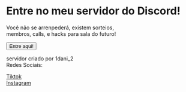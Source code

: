 <!DOCTYPE html>
<html lang="en">
<head>
    <meta charset="UTF-8">
    <meta name="viewport" content="width=device-width, initial-scale=1.0">
    <title>Document</title>
    <link rel="stylesheet" href="tiv1.css">
</head>
<body>
    <h1>Entre no meu servidor do Discord!</h1>
    <p>Você não se arrenpederá, existem sorteios,<br>membros, calls, e hacks para sala do futuro!</p>
    <button onclick="window.location.href='https://discord.gg/bwJA6s6F47'">Entre aqui!</button>
    <p>servidor criado por 1dani_2<br>Redes Sociais:</p>
    <a href="https://www.tiktok.com/@corte_oloko?_t=ZM-8yzE8vbTU1w&_r=1">Tiktok</a><br>
    <a href="https://www.instagram.com/daniel_gk638/profilecard/?igsh=MTR5bGNhMjl2a2Rncw==">Instagram</a>
</body>
</html>
